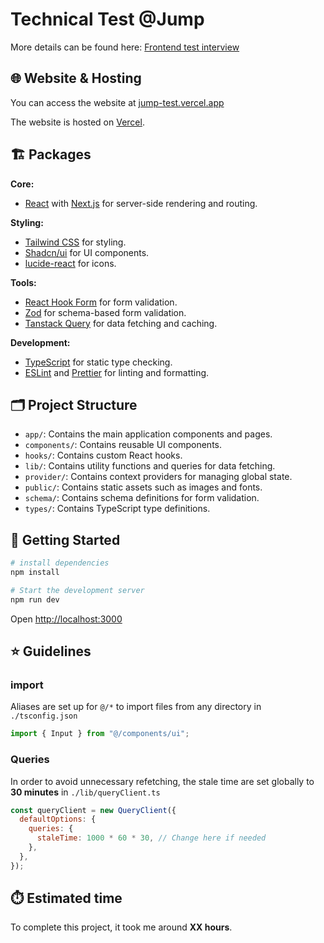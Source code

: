 # Technical Test @Jump

More details can be found here: [Frontend test interview](https://github.com/Freelance-launchpad/frontend-tech-interview)

## 🌐 Website & Hosting

You can access the website at [jump-test.vercel.app](https://jump-test.vercel.app/)

The website is hosted on [Vercel](https://vercel.com/).

## 🏗️ Packages

**Core:**

- [React](https://react.dev/) with [Next.js](https://nextjs.org/) for server-side rendering and routing.

**Styling:**

- [Tailwind CSS](https://tailwindcss.com/) for styling.
- [Shadcn/ui](https://ui.shadcn.com/) for UI components.
- [lucide-react](https://lucide.dev/) for icons.

**Tools:**

- [React Hook Form](https://react-hook-form.com/) for form validation.
- [Zod](https://zod.dev/) for schema-based form validation.
- [Tanstack Query](https://tanstack.com/query/v5/docs/framework/react/guides/queries) for data fetching and caching.

**Development:**

- [TypeScript](https://www.typescriptlang.org/) for static type checking.
- [ESLint](https://eslint.org/) and [Prettier](https://prettier.io/) for linting and formatting.

## 🗂️ Project Structure

- `app/`: Contains the main application components and pages.
- `components/`: Contains reusable UI components.
- `hooks/`: Contains custom React hooks.
- `lib/`: Contains utility functions and queries for data fetching.
- `provider/`: Contains context providers for managing global state.
- `public/`: Contains static assets such as images and fonts.
- `schema/`: Contains schema definitions for form validation.
- `types/`: Contains TypeScript type definitions.

## 🚀 Getting Started

```bash
# install dependencies
npm install

# Start the development server
npm run dev
```

Open [http://localhost:3000](http://localhost:3000)

## ⭐️ Guidelines

### import

Aliases are set up for `@/*` to import files from any directory in `./tsconfig.json`

```javascript
import { Input } from "@/components/ui";
```

### Queries

In order to avoid unnecessary refetching, the stale time are set globally to **30 minutes** in `./lib/queryClient.ts`

```javascript
const queryClient = new QueryClient({
  defaultOptions: {
    queries: {
      staleTime: 1000 * 60 * 30, // Change here if needed
    },
  },
});
```

## ⏱️ Estimated time

To complete this project, it took me around **XX hours**.
